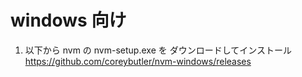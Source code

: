 
# windows 向け
1. 以下から nvm の nvm-setup.exe を ダウンロードしてインストール
https://github.com/coreybutler/nvm-windows/releases

